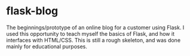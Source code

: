 # flask-blog
The beginnings/prototype of an online blog for a customer using Flask.
I used this opportunity to teach myself the basics of Flask, and how it interfaces with HTML/CSS.
This is still a rough skeleton, and was done mainly for educational purposes.
